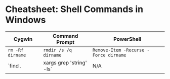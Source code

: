 # Cheatsheet: Shell Commands in Windows

| Cygwin                             | Command Prompt                 | PowerShell                            |
| ---------------------------------- | ------------------------------ | ------------------------------------- |
| `rm -Rf dirname`                   | `rmdir /s /q dirname`          | `Remove-Item -Recurse -Force dirname` |
| `find . | xargs grep 'string' -ls` | N/A                            | ls | Select-String "string"           |

